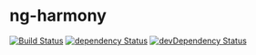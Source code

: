 ng-harmony
===================

[![Build Status](https://travis-ci.org/joehannes/ng-harmony.svg?branch=master)](https://travis-ci.org/joehannes/ng-harmony) [![dependency Status](https://david-dm.org/joehannes/ng-harmony/status.svg?style=flat)](https://david-dm.org/joehannes/ng-harmony) [![devDependency Status](https://david-dm.org/joehannes/ng-harmony/dev-status.svg?style=flat)](https://david-dm.org/joehannes/ng-harmony#info=devDependencies)
